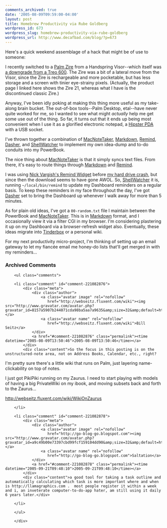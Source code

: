 ```yaml
---
comments_archived: true
date: '2005-08-09T09:59:00-04:00'
layout: post
title: Homebrew Productivity via Rube Goldberg
wordpress_id: 673
wordpress_slug: homebrew-productivity-via-rube-goldberg
wordpress_url: http://www.decafbad.com/blog/?p=673
---
```

Here's a quick weekend assemblage of a hack that might be of use to someone:

I recently switched to a [Palm Zire][zire] from a Handspring Visor--which itself was [a downgrade from a Treo 600][down].  The Zire was a bit of a lateral move from the Visor, since the Zire is rechargeable and more pocketable, but has less storage and a screen with tinier eye-strainy pixels.  (Actually, the product page I linked here shows the Zire 21, whereas what I have is the discontinued classic Zire.)

Anyway, I've been idly poking at making this thing more useful as my take-along brain bucket.  The out-of-box tools--Palm Desktop, etal--have never quite worked for me, so I wanted to see what might *actually* help me get some use out of the thing.  So far, it turns out that it ends up being most convenient when I use it as a glorified electronic notepad, a [Hipster PDA][hipster] with a USB socket.

I've thrown together a combination of [MacNoteTaker][notetaker], [Markdown][markdown],  [Remind][remind], [Dasher][dasher], and [ShellWatcher][shellwatcher] to implement my own idea-dump and to-do conduits into my PowerBook.  

The nice thing about [MacNoteTaker][notetaker] is that it simply syncs text files.  From there, it's easy to route things through [Markdown][markdown] and [Remind][remind].  

I was using [Nick Vargish's Remind Widget][remind_widget] before [my hard drive crash][crash], but since then the download seems to have gone AWOL.  So, [ShellWatcher][shellwatcher] it is, running `~/local/bin/remind` to update my Dashboard reminders on a regular basis.  To keep these reminders in my face throughout the day, I've got [Dasher][dasher] set to bring the Dashboard up whenever I walk away for more than 5 minutes.

As for plain old ideas, I've got a `00-random.txt` file I maintain between the PowerBook and [MacNoteTaker][notetaker].  This is in [Markdown][markdown] format, and I occasionally view it via a filter CGI in my browser.  I'm considering plastering it up on my Dashboard via a browser-refresh widget also.  Eventually, these ideas migrate into [Tinderbox][tinderbox] or a personal wiki.

For my next productivity micro-project, I'm thinking of setting up an email gateway to let my fianc&#233;e email me honey-do lists that'll get merged in with my reminders...

[tinderbox]: http://www.eastgate.com/Tinderbox/
[dasher]: http://www.splasm.com/products/productdasher.html
[remind]: http://www.roaringpenguin.com/penguin/open_source_remind.php
[shellwatcher]: http://www.apple.com/downloads/dashboard/developer/shellwatcher.html
[remind_widget]: http://www.43folders.com/2005/06/dashboard_widge.html
[down]: http://www.decafbad.com/blog/2005/06/14/gadget_flashback
[notetaker]: http://homepage.mac.com/wis/Personal/programs/NoteTaker/NoteTaker.html
[hipster]: http://www.hipsterpda.com/
[zire]: http://www.palm.com/us/products/zire/
[markdown]: http://daringfireball.net/projects/markdown/
[crash]: http://www.decafbad.com/blog/2005/07/05/exocortex_stroke

<div id="comments" class="comments archived-comments">
            <h3>Archived Comments</h3>
            
        <ul class="comments">
            
        <li class="comment" id="comment-221082876">
            <div class="meta">
                <div class="author">
                    <a class="avatar image" rel="nofollow" 
                       href="http://webseitz.fluxent.com/wiki"><img src="http://www.gravatar.com/avatar.php?gravatar_id=8157a5907b244071cda98ba5aa7a9635&amp;size=32&amp;default=http://mediacdn.disqus.com/1320279820/images/noavatar32.png"/></a>
                    <a class="avatar name" rel="nofollow" 
                       href="http://webseitz.fluxent.com/wiki">Bill Seitz</a>
                </div>
                <a href="#comment-221082876" class="permalink"><time datetime="2005-08-09T13:50:46">2005-08-09T13:50:46</time></a>
            </div>
            <div class="content">So the focus in this posting is on the unstructured-note area, not on Address Books, Calendar, etc., right?

I'm pretty sure there's a little wiki that runs on Palm, just layering name-clickability on top of notes.

I just got PikiPiki running on my Zaurus. I need to start playing with models of having a big PrivateWiki on my ibook, and moving subsets back and forth to the Zaurus...

http://webseitz.fluxent.com/wiki/WikiOnZaurus</div>
            
        </li>
    
        <li class="comment" id="comment-221082878">
            <div class="meta">
                <div class="author">
                    <a class="avatar image" rel="nofollow" 
                       href="http://go-blog-go.blogspot.com"><img src="http://www.gravatar.com/avatar.php?gravatar_id=a9c49b00e73397cbd99fcf159104dd90&amp;size=32&amp;default=http://mediacdn.disqus.com/1320279820/images/noavatar32.png"/></a>
                    <a class="avatar name" rel="nofollow" 
                       href="http://go-blog-go.blogspot.com">Saltation</a>
                </div>
                <a href="#comment-221082878" class="permalink"><time datetime="2005-09-21T09:48:10">2005-09-21T09:48:10</time></a>
            </div>
            <div class="content">a good tool for taking a task outline and automatically calculating which task is more important where and when is http://llamagraphics.com .  most people register it within a week and i, an inveterate computer-to-do-app hater, am still using it daily 6 years later.</div>
            
        </li>
    
        </ul>
    
        </div>
    